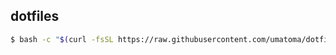 dotfiles
-----
```bash
$ bash -c "$(curl -fsSL https://raw.githubusercontent.com/umatoma/dotfiles/master/setup.sh)"
```
